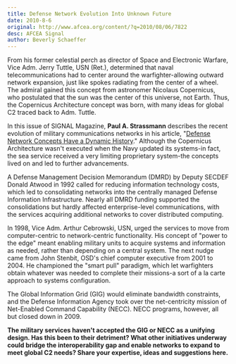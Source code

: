 ```yaml
---
title: Defense Network Evolution Into Unknown Future
date: 2010-8-6
original: http://www.afcea.org/content/?q=2010/08/06/7822
desc: AFCEA Signal
author: Beverly Schaeffer
---
```


From his former celestial perch as director of Space and Electronic
Warfare, Vice Adm. Jerry Tuttle, USN (Ret.), determined that naval
telecommunications had to center around the warfighter-allowing
outward network expansion, just like spokes radiating from the center
of a wheel. The admiral gained this concept from astronomer Nicolaus
Copernicus, who postulated that the sun was the center of this
universe, not Earth. Thus, the Copernicus Architecture concept was
born, with many ideas for global C2 traced back to Adm. Tuttle.

In this issue of SIGNAL Magazine, **Paul A. Strassmann** describes the
recent evolution of military communications networks in his article,
"[Defense Network Concepts Have a Dynamic History](2010-08-b.html)."
Although the Copernicus Architecture wasn't executed when the Navy
updated its systems-in fact, the sea service received a very limiting
proprietary system-the concepts lived on and led to further
advancements.

A Defense Management Decision Memorandum (DMRD) by Deputy SECDEF
Donald Atwood in 1992 called for reducing information technology
costs, which led to consolidating networks into the centrally managed
Defense Information Infrastructure. Nearly all DMRD funding supported
the consolidations but hardly affected enterprise-level
communications, with the services acquiring additional networks to
cover distributed computing.

In 1998, Vice Adm. Arthur Cebrowski, USN, urged the services to move
from computer-centric to network-centric functionality. His concept of
"power to the edge" meant enabling military units to acquire systems
and information as needed, rather than depending on a central
system. The next nudge came from John Stenbit, OSD's chief computer
executive from 2001 to 2004. He championed the "smart pull" paradigm,
which let warfighters obtain whatever was needed to complete their
missions-a sort of a la carte approach to systems configuration.

The Global Information Grid (GIG) would eliminate bandwidth
constraints, and the Defense Information Agency took over the
net-centricity mission of Net-Enabled Command Capability (NECC). NECC
programs, however, all but closed down in 2009. 

**The military services haven't accepted the GIG or NECC as a unifying
design. Has this been to their detriment? What other initiatives
underway could bridge the interoperability gap and enable networks to
expand to meet global C2 needs? Share your expertise, ideas and
suggestions here.**



